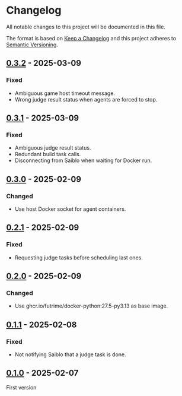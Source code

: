 # Changelog

All notable changes to this project will be documented in this file.

The format is based on [Keep a Changelog](https://keepachangelog.com/)
and this project adheres to [Semantic Versioning](https://semver.org/).

## [0.3.2] - 2025-03-09

### Fixed

- Ambiguous game host timeout message.
- Wrong judge result status when agents are forced to stop.

## [0.3.1] - 2025-03-09

### Fixed

- Ambiguous judge result status.
- Redundant build task calls.
- Disconnecting from Saiblo when waiting for Docker run.

## [0.3.0] - 2025-02-09

### Changed

- Use host Docker socket for agent containers.

## [0.2.1] - 2025-02-09

### Fixed

- Requesting judge tasks before scheduling last ones.

## [0.2.0] - 2025-02-09

### Changed

- Use ghcr.io/futrime/docker-python:27.5-py3.13 as base image.

## [0.1.1] - 2025-02-08

### Fixed

- Not notifying Saiblo that a judge task is done.

## [0.1.0] - 2025-02-07

First version

[0.3.2]: https://github.com/thuasta/saiblo-worker/compare/v0.3.1...v0.3.2
[0.3.1]: https://github.com/thuasta/saiblo-worker/compare/v0.3.0...v0.3.1
[0.3.0]: https://github.com/thuasta/saiblo-worker/compare/v0.2.1...v0.3.0
[0.2.1]: https://github.com/thuasta/saiblo-worker/compare/v0.2.0...v0.2.1
[0.2.0]: https://github.com/thuasta/saiblo-worker/compare/v0.1.1...v0.2.0
[0.1.1]: https://github.com/thuasta/saiblo-worker/compare/v0.1.0...v0.1.1
[0.1.0]: https://github.com/thuasta/saiblo-worker/releases/tag/v0.1.0
